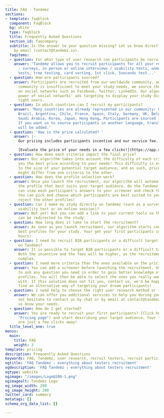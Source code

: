 ```yaml
---
title: FAQ - Tandemz
sections:
- template: faqblock
  component: FaqBlock
  bg: white
  type: faqblock
  title: Frequently Asked Questions
  section_id: faqcompany
  subtitle: Is the answer to your question missing? Let us know directly by chat or
    by email (contact@tandemz.io).
  faqitems:
  - question: For what type of user research can participants be recruited on Tandemz?
    answer: 'Tandemz allows you to recruit participants for all your research studies
      : surveys, in person or online interviews / usability tests, unmoderated usability
      tests, tree testing, card sorting, 1st click, 5seconds test...'
  - question: How are participants sourced?
    answer: Participants are recruited from our worldwide community, and when the
      community is insufficient to meet your study needs, we source them directly
      on social networks such as Facebook, Twitter, LinkedIn. Our algorithm uses the
      power of social networks' ads targeting to display your study directly to the
      right users.
  - question: In which countries can I recruit my participants?
    answer: 'Many countries are already represented in our community: USA, Canada,
      Brazil, Argentina, Chile, France, Spain, Italy, Germany, UK, Belgium, Netherlands,
      Saudi Arabia, Korea, Japan, Hong Kong… Participants are sourced in English.
      If you want us to source participants in another language, translation fees
      will be added.'
  - question: 'How is the price calculated? '
    answer: |-
      Our pricing includes participants incentive and our service fee. Our algorithm adjusts each part according to the type of study, cost of living in selected countries (to keep our incentives attractive) and complexity of recruitment. Each criteria can have an impact on the incentive and/or on the fees.

      [Evaluate the price of your needs in a few clicks!](https://app.staging.tandemz.io/recruter-des-participants "Pricing page")
  - question: How does each criteria impact the final price?
    answer: Our algorithm takes into account the difficulty of each criteria to offer
      you the best price according to your needs! This difficulty is evaluated according
      to the size of your potential target audience, and as such, price adjustments
      might differ from one criteria to the other.
  - question: How does the profile selection work?
    answer: Once you launch the recruitment, our algorithm will automatically contact
      the profile that best suits your target audience. On the Tandemz platform, you
      can view each participant's answers to your screener and check their profile.
      You can pick and choose which participants are best suited to your study, and
      reject the other profiles!
  - question: Can I make my study directly on Tandemz (such as a survey form, an unmoderated
      usability test or an online session)?
    answer: Not yet! But you can add a link to your current tools so that participants
      can be redirected to the study.
  - question: How long does it take to start the recruitment?
    answer: As soon as you launch recruitment, our algorithm starts contacting the
      best profiles for your study. Your get your first participants in just a few
      hours!
  - question: I need to recruit B2B participants or a difficult target. Is it possible
      on Tandemz?
    answer: It is possible to target B2B participants or a difficult target on Tandemz.
      Both the incentive and the fees will be higher, as the recruitment will be more
      complex.
  - question: I need more criteria than the ones available on the pricing page.
    answer: You can add a screener before launching the recruitment. Use the screener
      to ask any question you need in order to gain better knowledge of your participants'
      profiles. You will then be able to select the ones you really want to connect
      with. If this solution does not fit you, contact us, we'd be happy to help and
      find an alternative way of targeting your dream participants!
  - question: I need help to choose the right user research method or to lead my study.
    answer: We can offer you additional services to help you during your study. Do
      not hesitate to contact us by chat or by email at contact@tandemz.io to let
      us know your needs.
  - question: How do I get started?
    answer: You are ready to recruit your first participants? [Click here](https://app.staging.tandemz.io/recruter-des-participants
      "Pricing page") and start describing your target audience. Your first participants
      are just a few clicks away!
  title_level_one: true
menus:
  main:
    title: FAQ
    weight: 3
template: pricing
description: Frequently Asked Questions
keywords: FAQ, Tandemz, user research, recruit testers, recruit participants
ogtitle: 'FAQ Tandemz : everything about testers recruitment'
ogdescription: 'FAQ Tandemz : everything about testers recruitment'
ogtype: website
ogimage: "/images/Logo@200-1.png"
ogimagealt: Tandemz Logo
og_image_width: 200
og_image_height: 200
twitter_card: summary
metatags: []
schema_org_data_list: []

---
```

